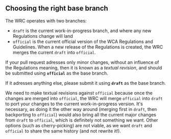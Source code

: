 ## Choosing the right base branch

The WRC operates with two branches:
  - `draft` is the current work-in-progress branch, and where any new Regulations change will land
  - `official` is the current official version of the WCA Regulations and Guidelines. When a new release of the Regulations is created, the WRC merges the current `draft` into `official`.

If your pull request adresses only minor changes, without an influence of the Regulations meaning, then it is known as a *textual revision*, and should be submitted using **`official`** as the base branch.

If it adresses anything else, please submit it using **`draft`** as the base branch.

We need to make textual revisions against `official` because once the changes are merged into `official`, the WRC will merge `official` into `draft` to port your changes to the current work-in-progress version.
It's necessary, as doing it the other way around (merging first in `draft`, then backporting to `official`) would also bring all the current major changes from `draft` to `official`, which is definitely not something we want.
Other options (such as cherry-picking) are not viable, as we want `draft` and `official` to share the same history (and not rewrite it!).